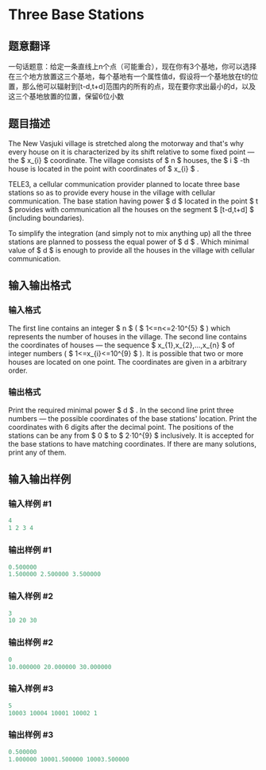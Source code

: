 # Three Base Stations

## 题意翻译

一句话题意：给定一条直线上n个点（可能重合），现在你有3个基地，你可以选择在三个地方放置这三个基地，每个基地有一个属性值d，假设将一个基地放在t的位置，那么他可以辐射到[t-d,t+d]范围内的所有的点，现在要你求出最小的d，以及这三个基地放置的位置，保留6位小数

## 题目描述

The New Vasjuki village is stretched along the motorway and that's why every house on it is characterized by its shift relative to some fixed point — the $ x_{i} $ coordinate. The village consists of $ n $ houses, the $ i $ -th house is located in the point with coordinates of $ x_{i} $ .

TELE3, a cellular communication provider planned to locate three base stations so as to provide every house in the village with cellular communication. The base station having power $ d $ located in the point $ t $ provides with communication all the houses on the segment $ [t-d,t+d] $ (including boundaries).

To simplify the integration (and simply not to mix anything up) all the three stations are planned to possess the equal power of $ d $ . Which minimal value of $ d $ is enough to provide all the houses in the village with cellular communication.

## 输入输出格式

### 输入格式

The first line contains an integer $ n $ ( $ 1<=n<=2·10^{5} $ ) which represents the number of houses in the village. The second line contains the coordinates of houses — the sequence $ x_{1},x_{2},...,x_{n} $ of integer numbers ( $ 1<=x_{i}<=10^{9} $ ). It is possible that two or more houses are located on one point. The coordinates are given in a arbitrary order.

### 输出格式

Print the required minimal power $ d $ . In the second line print three numbers — the possible coordinates of the base stations' location. Print the coordinates with 6 digits after the decimal point. The positions of the stations can be any from $ 0 $ to $ 2·10^{9} $ inclusively. It is accepted for the base stations to have matching coordinates. If there are many solutions, print any of them.

## 输入输出样例

### 输入样例 #1

```cpp
4
1 2 3 4

```
### 输出样例 #1

```cpp
0.500000
1.500000 2.500000 3.500000

```
### 输入样例 #2

```cpp
3
10 20 30

```
### 输出样例 #2

```cpp
0
10.000000 20.000000 30.000000

```
### 输入样例 #3

```cpp
5
10003 10004 10001 10002 1

```
### 输出样例 #3

```cpp
0.500000
1.000000 10001.500000 10003.500000

```
